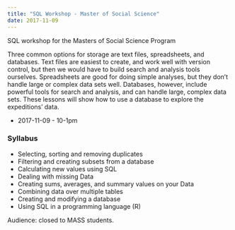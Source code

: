 ```yaml
---
title: "SQL Workshop - Master of Social Science"
date: 2017-11-09
---
```


SQL workshop for the Masters of Social Science Program

Three common options for storage are text files, spreadsheets, and databases. Text files are easiest to create, and work well with version control, but then we would have to build search and analysis tools ourselves. Spreadsheets are good for doing simple analyses, but they don’t handle large or complex data sets well. Databases, however, include powerful tools for search and analysis, and can handle large, complex data sets. These lessons will show how to use a database to explore the expeditions’ data.

* 2017-11-09 - 10-1pm

### Syllabus

* Selecting, sorting and removing duplicates
* Filtering and creating subsets from a database
* Calculating new values using SQL
* Dealing with missing Data
* Creating sums, averages, and summary values on your Data
* Combining data over multiple tables
* Creating and modifying a database
* Using SQL in a programming language (R)

Audience: closed to MASS students.
